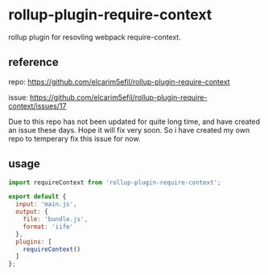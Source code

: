 # rollup-plugin-require-context

rollup plugin for resovling webpack require-context.

## reference

repo: https://github.com/elcarim5efil/rollup-plugin-require-context

issue:
https://github.com/elcarim5efil/rollup-plugin-require-context/issues/17

Due to this repo has not been updated for quite long time, and have created an issue these days. Hope it will fix very soon. So i have created my own repo to temperary fix this issue for now.


## usage

```javascript
import requireContext from 'rollup-plugin-require-context';

export default {
  input: 'main.js',
  output: {
    file: 'bundle.js',
    format: 'iife'
  },
  plugins: [
    requireContext()
  ]
};
```
